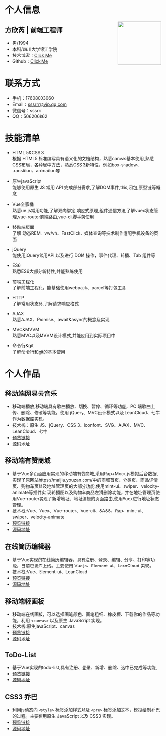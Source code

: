 # 个人信息
<img src='http://p9jshisuv.bkt.clouddn.com/18-6-10/76570526.jpg?imageView2/2/w/150' align='right' style=' width:140px;height:100 px'/>

 ## 方欣芮 | 前端工程师
 - 男/1994
 - 本科/四川大学锦江学院 
 - 技术博客：[Click Me](https://juejin.im/user/5a6fdfa1f265da3e33049d05/posts) 
 - Github：[Click Me](https://github.com/bibi941) 

# 联系方式

- 手机：17608003060
- Email：sssrrr@vip.qq.com
- 微信号：sssrrr
- QQ：506206862

# 技能清单
- HTML 5&CSS 3  
根据 HTML5 标准编写具有语义化的文档结构，熟悉canvas基本使用,熟悉CSS布局，各种居中方法，熟悉CSS 3新特性，例如box-shadow、transition、animation等

- 原生javaScript  
能够使用原生 JS 常用 API 完成部分需求,了解DOM事件,this,闭包,原型链等概念

- Vue全家桶  
熟悉ue.js常用功能,了解双向绑定,响应式原理,组件通信方法,了解vuex状态管理,vue-router前端路由,vue-cli脚手架使用

- 移动端页面  
了解 动态REM、vw/vh、FastClick、媒体查询等技术制作适配手机设备的页面

- jQuery  
能使用jQuery常用API,以及进行 DOM 操作，事件代理、轮播、Tab 组件等

- ES6  
熟悉ES6大部分新特性,并能熟练使用

- 前端工程化  
了解前端工程化，能基础使用webpack、parcel等打包工具

- HTTP  
了解常用状态码,了解请求响应格式

- AJAX  
熟悉AJAX、Promise、await&async的概念及实现

- MVC&MVVM  
熟悉MVC以及MVVM设计模式,并能应用到实际项目中

- 命令行&git  
了解命令行和git的基本使用


# 个人作品
## 移动端网易云音乐
- 移动端播放,移动端具有歌曲播放、切换、暂停、循环等功能，PC 端歌曲上传、删除、修改等功能。使用 jQuery、MVC设计模式以及 LeanCloud、七牛作为数据库实现。
- 技术栈：原生 JS、jQuery、CSS 3、iconfont、SVG、AJAX、MVC、LeanCloud、七牛
- [预览链接](https://bibi941.github.io/music-163-demo/src/) 
- [源码地址](https://github.com/bibi941/music-163-demo)


## 移动端有赞商城
- 基于Vue多页面应用实现的移动端有赞商城,采用Rap+Mock.js模拟后台数据,实现了原网站https://maijia.youzan.com/中的商城首页、分类页、商品详情页、购物车页以及地址管理页的大部分功能,使用mint-ui、swiper、velocity-animate等插件实 现轮播图以及购物车商品左滑删除功能，并在地址管理页使用Vue-router实现了新增地址、地址编辑的页面路由,使用Vuex进行地址状态管理。  
- 技术栈:Vue、Vuex、Vue-router、Vue-cli、SASS、Rap、mint-ui、swiper、velocity-animate
- [预览链接](http://bibi94.gitee.io/vue-youzan/dist/index.html#)
- [源码地址](https://github.com/bibi941/vue-youzan)


## 在线简历编辑器
- 基于Vue实现的在线简历编辑器，具有注册、登录、编辑、分享、打印等功能，目前已发布上线。主要使用 Vue.js、Element-ui、LeanCloud 实现。
- 技术栈:Vue、Element-ui、LeanCloud
- [预览链接](https://bibi941.github.io/vue-resume3-demo/src/index.html)
- [源码地址](https://github.com/bibi941/vue-resume3-demo)

## 移动端轻画板
- 移动端在线画板，可以选择画笔颜色、画笔粗细、橡皮檫、下载你的作品等功能，利用 `<canvas>` 以及原生 JavaScript 实现。
- 技术栈:原生javaScript、canvas
- [预览链接](https://bibi941.github.io/canvas-mobile-demo/index.html)
- [源码地址](https://github.com/bibi941/canvas-mobile-demo)

## ToDo-List
- 基于Vue实现的todo-list,具有注册、登录、新增、删除、选中已完成等功能,
- [预览链接](https://bibi941.github.io/vue-demo/page.html)
- [源码地址](https://github.com/bibi941/vue-demo)


## CSS3 乔巴
- 利用js动态向 `<style>` 标签添加样式以及 `<pre>` 标签添加文本，模拟绘制乔巴的过程。主要使用原生 JavaScript 以及 CSS3 实现。
- [预览链接](https://bibi941.github.io/chopper-animation/index.html)
- [源码地址](https://github.com/bibi941/chopper-animation)

